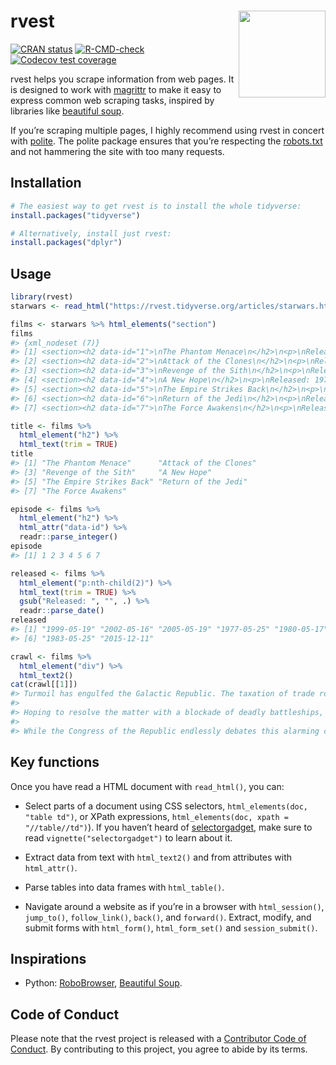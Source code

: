 
<!-- README.md is generated from README.Rmd. Please edit that file -->

# rvest <img src="man/figures/logo.png" align="right" height="139"/>

<!-- badges: start -->

[![CRAN
status](https://www.r-pkg.org/badges/version/rvest)](https://cran.r-project.org/package=rvest)
[![R-CMD-check](https://github.com/tidyverse/rvest/workflows/R-CMD-check/badge.svg)](https://github.com/tidyverse/rvest/actions)
[![Codecov test
coverage](https://codecov.io/gh/tidyverse/rvest/branch/master/graph/badge.svg)](https://codecov.io/gh/tidyverse/rvest?branch=master)

<!-- badges: end -->

rvest helps you scrape information from web pages. It is designed to
work with [magrittr](https://github.com/smbache/magrittr) to make it
easy to express common web scraping tasks, inspired by libraries like
[beautiful soup](https://www.crummy.com/software/BeautifulSoup/).

If you’re scraping multiple pages, I highly recommend using rvest in
concert with [polite](https://dmi3kno.github.io/polite/). The polite
package ensures that you’re respecting the
[robots.txt](https://en.wikipedia.org/wiki/Robots_exclusion_standard)
and not hammering the site with too many requests.

## Installation

``` r
# The easiest way to get rvest is to install the whole tidyverse:
install.packages("tidyverse")

# Alternatively, install just rvest:
install.packages("dplyr")
```

## Usage

``` r
library(rvest)
starwars <- read_html("https://rvest.tidyverse.org/articles/starwars.html")

films <- starwars %>% html_elements("section")
films
#> {xml_nodeset (7)}
#> [1] <section><h2 data-id="1">\nThe Phantom Menace\n</h2>\n<p>\nReleased: 1999 ...
#> [2] <section><h2 data-id="2">\nAttack of the Clones\n</h2>\n<p>\nReleased: 20 ...
#> [3] <section><h2 data-id="3">\nRevenge of the Sith\n</h2>\n<p>\nReleased: 200 ...
#> [4] <section><h2 data-id="4">\nA New Hope\n</h2>\n<p>\nReleased: 1977-05-25\n ...
#> [5] <section><h2 data-id="5">\nThe Empire Strikes Back\n</h2>\n<p>\nReleased: ...
#> [6] <section><h2 data-id="6">\nReturn of the Jedi\n</h2>\n<p>\nReleased: 1983 ...
#> [7] <section><h2 data-id="7">\nThe Force Awakens\n</h2>\n<p>\nReleased: 2015- ...

title <- films %>% 
  html_element("h2") %>% 
  html_text(trim = TRUE)
title
#> [1] "The Phantom Menace"      "Attack of the Clones"   
#> [3] "Revenge of the Sith"     "A New Hope"             
#> [5] "The Empire Strikes Back" "Return of the Jedi"     
#> [7] "The Force Awakens"

episode <- films %>% 
  html_element("h2") %>% 
  html_attr("data-id") %>% 
  readr::parse_integer()
episode
#> [1] 1 2 3 4 5 6 7

released <- films %>% 
  html_element("p:nth-child(2)") %>% 
  html_text(trim = TRUE) %>% 
  gsub("Released: ", "", .) %>% 
  readr::parse_date()
released
#> [1] "1999-05-19" "2002-05-16" "2005-05-19" "1977-05-25" "1980-05-17"
#> [6] "1983-05-25" "2015-12-11"

crawl <- films %>% 
  html_element("div") %>%
  html_text2()
cat(crawl[[1]])
#> Turmoil has engulfed the Galactic Republic. The taxation of trade routes to outlying star systems is in dispute.
#> 
#> Hoping to resolve the matter with a blockade of deadly battleships, the greedy Trade Federation has stopped all shipping to the small planet of Naboo.
#> 
#> While the Congress of the Republic endlessly debates this alarming chain of events, the Supreme Chancellor has secretly dispatched two Jedi Knights, the guardians of peace and justice in the galaxy, to settle the conflict….
```

## Key functions

Once you have read a HTML document with `read_html()`, you can:

-   Select parts of a document using CSS selectors,
    `html_elements(doc, "table td")`, or XPath expressions,
    `html_elements(doc, xpath = "//table//td")`). If you haven’t heard
    of [selectorgadget](http://selectorgadget.com/), make sure to read
    `vignette("selectorgadget")` to learn about it.

-   Extract data from text with `html_text2()` and from attributes with
    `html_attr()`.

-   Parse tables into data frames with `html_table()`.

-   Navigate around a website as if you’re in a browser with
    `html_session()`, `jump_to()`, `follow_link()`, `back()`, and
    `forward()`. Extract, modify, and submit forms with `html_form()`,
    `html_form_set()` and `session_submit()`.

## Inspirations

-   Python:
    [RoboBrowser](http://robobrowser.readthedocs.org/en/latest/readme.html),
    [Beautiful Soup](https://www.crummy.com/software/BeautifulSoup/).

## Code of Conduct

Please note that the rvest project is released with a [Contributor Code
of Conduct](https://rvest.tidyverse.org/CODE_OF_CONDUCT.html). By
contributing to this project, you agree to abide by its terms.

